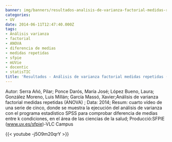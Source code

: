 ```yaml
---
banner: img/banners/resultados-analisis-de-varianza-factorial-medidas-repetidas-anova.jpg
categories:
- UV
date: 2014-06-11T12:47:40.000Z
tags:
- Análisis varianza
- factorial
- ANOVA
- diferencia de medias
- medidas repetidas
- sfpie
- mUVie
- docentic
- statisTIC
title: 'Resultados - Análisis de varianza factorial medidas repetidas (ANOVA)'
---
```


Autor: Serra Añó, Pilar; Ponce Darós, María José; López Bueno, Laura; González Moreno, Luis Millán; García Massó, 
Xavier;Análisis de varianza factorial medidas repetidas (ANOVA) ; Data: 2014; Resum: cuarto vídeo de una serie de cinco, donde se muestra la ejecución del análisis de varianza con el programa estadístico SPSS para comprobar diferencia de medias entre k condiciones, en el área de las ciencias de la salud; Producció:SFPIE (www.uv.es/sfpie)-VLC Campus

{{< youtube -j5O9m20qrY >}}
